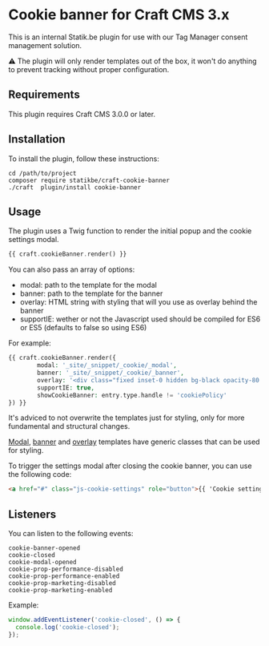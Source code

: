 # Cookie banner for Craft CMS 3.x

This is an internal Statik.be plugin for use with our Tag Manager consent management solution.

⚠️ The plugin will only render templates out of the box, it won't do anything to prevent tracking without proper configuration.

## Requirements

This plugin requires Craft CMS 3.0.0 or later.

## Installation

To install the plugin, follow these instructions:

```console
cd /path/to/project
composer require statikbe/craft-cookie-banner
./craft  plugin/install cookie-banner
```

## Usage

The plugin uses a Twig function to render the initial popup and the cookie settings modal.

```PHP
{{ craft.cookieBanner.render() }}
```

You can also pass an array of options:

- modal: path to the template for the modal
- banner: path to the template for the banner
- overlay: HTML string with styling that will you use as overlay behind the banner
- supportIE: wether or not the Javascript used should be compiled for ES6 or ES5 (defaults to false so using ES6)

For example:

```PHP
{{ craft.cookieBanner.render({
        modal: '_site/_snippet/_cookie/_modal',
        banner: '_site/_snippet/_cookie/_banner',
        overlay: '<div class="fixed inset-0 hidden bg-black opacity-80 z-99" id="cookiebanner-overlay"></div>',
        supportIE: true,
        showCookieBanner: entry.type.handle != 'cookiePolicy'
}) }}
```

It's adviced to not overwrite the templates just for styling, only for more fundamental and structural changes.

[Modal](https://github.com/statikbe/craft-cookie-banner/blob/master/src/templates/_modal.twig), [banner](https://github.com/statikbe/craft-cookie-banner/blob/master/src/templates/_banner.twig) and [overlay](https://github.com/statikbe/craft-cookie-banner/blob/develop/src/templates/_overlay.twig) templates have generic classes that can be used for styling.

To trigger the settings modal after closing the cookie banner, you can use the following code:

```HTML
<a href="#" class="js-cookie-settings" role="button">{{ 'Cookie settings'|t }}</a>
```

## Listeners

You can listen to the following events:

```
cookie-banner-opened
cookie-closed
cookie-modal-opened
cookie-prop-performance-disabled
cookie-prop-performance-enabled
cookie-prop-marketing-disabled
cookie-prop-marketing-enabled
```

Example:

```js
window.addEventListener('cookie-closed', () => {
  console.log('cookie-closed');
});
```
